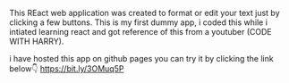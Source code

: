 This REact web application was created to format or edit your text just by clicking a few buttons. This is my first dummy app, i coded this while i intiated learning react and got reference of this from a youtuber (CODE WITH HARRY).

i have hosted this app on github pages you can try it by clicking the link below👇
https://bit.ly/3OMuq5P
